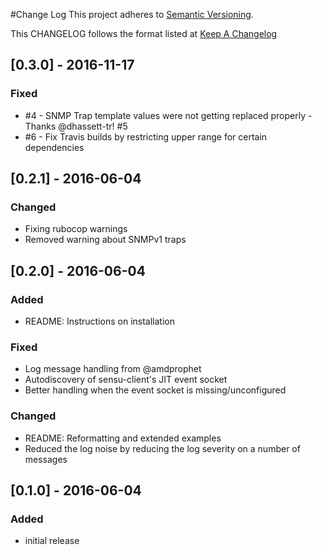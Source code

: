 #Change Log
This project adheres to [Semantic Versioning](http://semver.org/).

This CHANGELOG follows the format listed at [Keep A Changelog](http://keepachangelog.com/)

## [0.3.0] - 2016-11-17

### Fixed

- #4 - SNMP Trap template values were not getting replaced properly - Thanks @dhassett-tr! #5
- #6 - Fix Travis builds by restricting upper range for certain dependencies

## [0.2.1] - 2016-06-04
### Changed
- Fixing rubocop warnings
- Removed warning about SNMPv1 traps

## [0.2.0] - 2016-06-04
### Added
- README: Instructions on installation

### Fixed
- Log message handling from @amdprophet
- Autodiscovery of sensu-client's JIT event socket
- Better handling when the event socket is missing/unconfigured


### Changed
- README: Reformatting and extended examples
- Reduced the log noise by reducing the log severity on a number of messages



## [0.1.0] - 2016-06-04
### Added
- initial release
